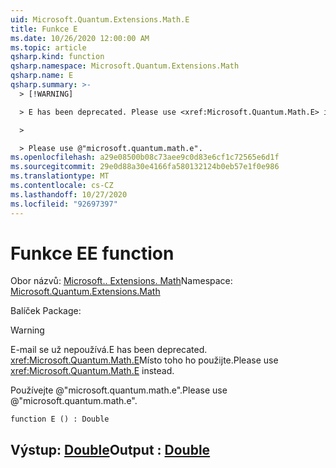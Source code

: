 ```yaml
---
uid: Microsoft.Quantum.Extensions.Math.E
title: Funkce E
ms.date: 10/26/2020 12:00:00 AM
ms.topic: article
qsharp.kind: function
qsharp.namespace: Microsoft.Quantum.Extensions.Math
qsharp.name: E
qsharp.summary: >-
  > [!WARNING]

  > E has been deprecated. Please use <xref:Microsoft.Quantum.Math.E> instead.

  >

  > Please use @"microsoft.quantum.math.e".
ms.openlocfilehash: a29e08500b08c73aee9c0d83e6cf1c72565e6d1f
ms.sourcegitcommit: 29e0d88a30e4166fa580132124b0eb57e1f0e986
ms.translationtype: MT
ms.contentlocale: cs-CZ
ms.lasthandoff: 10/27/2020
ms.locfileid: "92697397"
---
```

# <a name="e-function"></a><span data-ttu-id="d24b9-102">Funkce E</span><span class="sxs-lookup"><span data-stu-id="d24b9-102">E function</span></span>

<span data-ttu-id="d24b9-103">Obor názvů: [Microsoft.. Extensions. Math](xref:Microsoft.Quantum.Extensions.Math)</span><span class="sxs-lookup"><span data-stu-id="d24b9-103">Namespace: [Microsoft.Quantum.Extensions.Math](xref:Microsoft.Quantum.Extensions.Math)</span></span>

<span data-ttu-id="d24b9-104">Balíček [](https://nuget.org/packages/)</span><span class="sxs-lookup"><span data-stu-id="d24b9-104">Package: [](https://nuget.org/packages/)</span></span>


> [!WARNING]
> <span data-ttu-id="d24b9-105">E-mail se už nepoužívá.</span><span class="sxs-lookup"><span data-stu-id="d24b9-105">E has been deprecated.</span></span> <span data-ttu-id="d24b9-106"><xref:Microsoft.Quantum.Math.E>Místo toho ho použijte.</span><span class="sxs-lookup"><span data-stu-id="d24b9-106">Please use <xref:Microsoft.Quantum.Math.E> instead.</span></span>
>
> <span data-ttu-id="d24b9-107">Používejte @"microsoft.quantum.math.e".</span><span class="sxs-lookup"><span data-stu-id="d24b9-107">Please use @"microsoft.quantum.math.e".</span></span>



```qsharp
function E () : Double
```


## <a name="output--double"></a><span data-ttu-id="d24b9-108">Výstup: [Double](xref:microsoft.quantum.lang-ref.double)</span><span class="sxs-lookup"><span data-stu-id="d24b9-108">Output : [Double](xref:microsoft.quantum.lang-ref.double)</span></span>

